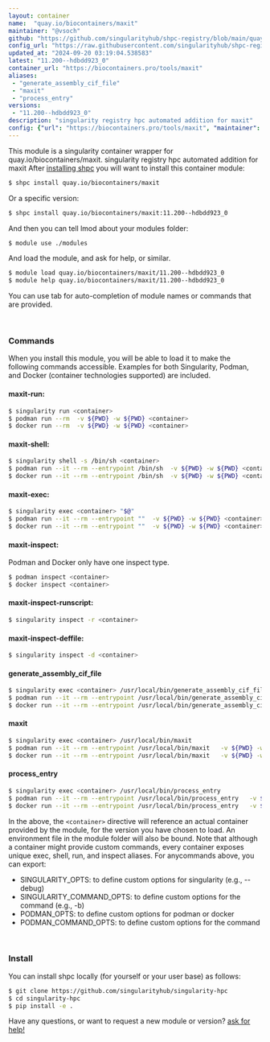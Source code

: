 ```yaml
---
layout: container
name:  "quay.io/biocontainers/maxit"
maintainer: "@vsoch"
github: "https://github.com/singularityhub/shpc-registry/blob/main/quay.io/biocontainers/maxit/container.yaml"
config_url: "https://raw.githubusercontent.com/singularityhub/shpc-registry/main/quay.io/biocontainers/maxit/container.yaml"
updated_at: "2024-09-20 03:19:04.538583"
latest: "11.200--hdbdd923_0"
container_url: "https://biocontainers.pro/tools/maxit"
aliases:
 - "generate_assembly_cif_file"
 - "maxit"
 - "process_entry"
versions:
 - "11.200--hdbdd923_0"
description: "singularity registry hpc automated addition for maxit"
config: {"url": "https://biocontainers.pro/tools/maxit", "maintainer": "@vsoch", "description": "singularity registry hpc automated addition for maxit", "latest": {"11.200--hdbdd923_0": "sha256:08e70c831fa55c86958d9a0baeb81b7fc2803d6142e37deb01ee981b8a066cf8"}, "tags": {"11.200--hdbdd923_0": "sha256:08e70c831fa55c86958d9a0baeb81b7fc2803d6142e37deb01ee981b8a066cf8"}, "docker": "quay.io/biocontainers/maxit", "aliases": {"generate_assembly_cif_file": "/usr/local/bin/generate_assembly_cif_file", "maxit": "/usr/local/bin/maxit", "process_entry": "/usr/local/bin/process_entry"}}
---
```


This module is a singularity container wrapper for quay.io/biocontainers/maxit.
singularity registry hpc automated addition for maxit
After [installing shpc](#install) you will want to install this container module:


```bash
$ shpc install quay.io/biocontainers/maxit
```

Or a specific version:

```bash
$ shpc install quay.io/biocontainers/maxit:11.200--hdbdd923_0
```

And then you can tell lmod about your modules folder:

```bash
$ module use ./modules
```

And load the module, and ask for help, or similar.

```bash
$ module load quay.io/biocontainers/maxit/11.200--hdbdd923_0
$ module help quay.io/biocontainers/maxit/11.200--hdbdd923_0
```

You can use tab for auto-completion of module names or commands that are provided.

<br>

### Commands

When you install this module, you will be able to load it to make the following commands accessible.
Examples for both Singularity, Podman, and Docker (container technologies supported) are included.

#### maxit-run:

```bash
$ singularity run <container>
$ podman run --rm  -v ${PWD} -w ${PWD} <container>
$ docker run --rm  -v ${PWD} -w ${PWD} <container>
```

#### maxit-shell:

```bash
$ singularity shell -s /bin/sh <container>
$ podman run --it --rm --entrypoint /bin/sh  -v ${PWD} -w ${PWD} <container>
$ docker run --it --rm --entrypoint /bin/sh  -v ${PWD} -w ${PWD} <container>
```

#### maxit-exec:

```bash
$ singularity exec <container> "$@"
$ podman run --it --rm --entrypoint ""  -v ${PWD} -w ${PWD} <container> "$@"
$ docker run --it --rm --entrypoint ""  -v ${PWD} -w ${PWD} <container> "$@"
```

#### maxit-inspect:

Podman and Docker only have one inspect type.

```bash
$ podman inspect <container>
$ docker inspect <container>
```

#### maxit-inspect-runscript:

```bash
$ singularity inspect -r <container>
```

#### maxit-inspect-deffile:

```bash
$ singularity inspect -d <container>
```


#### generate_assembly_cif_file

```bash
$ singularity exec <container> /usr/local/bin/generate_assembly_cif_file
$ podman run --it --rm --entrypoint /usr/local/bin/generate_assembly_cif_file   -v ${PWD} -w ${PWD} <container> -c " $@"
$ docker run --it --rm --entrypoint /usr/local/bin/generate_assembly_cif_file   -v ${PWD} -w ${PWD} <container> -c " $@"
```


#### maxit

```bash
$ singularity exec <container> /usr/local/bin/maxit
$ podman run --it --rm --entrypoint /usr/local/bin/maxit   -v ${PWD} -w ${PWD} <container> -c " $@"
$ docker run --it --rm --entrypoint /usr/local/bin/maxit   -v ${PWD} -w ${PWD} <container> -c " $@"
```


#### process_entry

```bash
$ singularity exec <container> /usr/local/bin/process_entry
$ podman run --it --rm --entrypoint /usr/local/bin/process_entry   -v ${PWD} -w ${PWD} <container> -c " $@"
$ docker run --it --rm --entrypoint /usr/local/bin/process_entry   -v ${PWD} -w ${PWD} <container> -c " $@"
```



In the above, the `<container>` directive will reference an actual container provided
by the module, for the version you have chosen to load. An environment file in the
module folder will also be bound. Note that although a container
might provide custom commands, every container exposes unique exec, shell, run, and
inspect aliases. For anycommands above, you can export:

 - SINGULARITY_OPTS: to define custom options for singularity (e.g., --debug)
 - SINGULARITY_COMMAND_OPTS: to define custom options for the command (e.g., -b)
 - PODMAN_OPTS: to define custom options for podman or docker
 - PODMAN_COMMAND_OPTS: to define custom options for the command

<br>

### Install

You can install shpc locally (for yourself or your user base) as follows:

```bash
$ git clone https://github.com/singularityhub/singularity-hpc
$ cd singularity-hpc
$ pip install -e .
```

Have any questions, or want to request a new module or version? [ask for help!](https://github.com/singularityhub/singularity-hpc/issues)